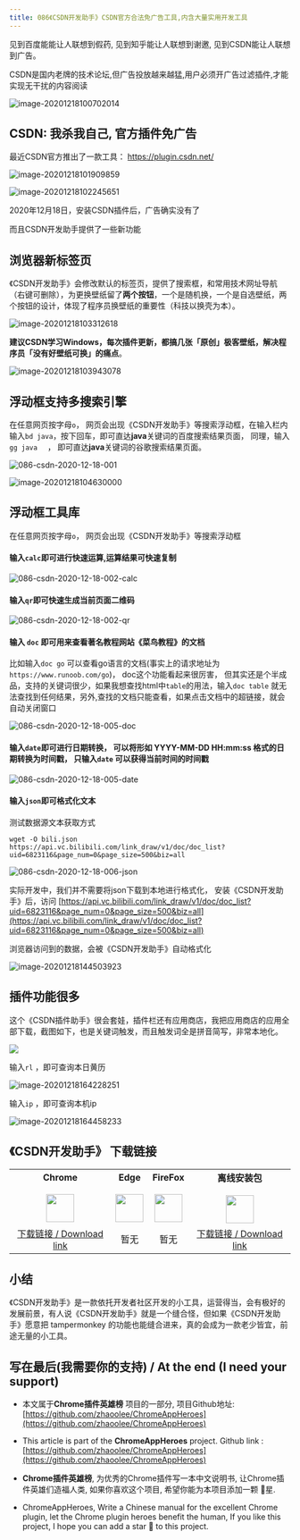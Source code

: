 ```yaml
---
title: 086《CSDN开发助手》CSDN官方合法免广告工具,内含大量实用开发工具
---
```




见到百度能能让人联想到假药, 见到知乎能让人联想到谢邀, 见到CSDN能让人联想到广告。


CSDN是国内老牌的技术论坛,但广告投放越来越猛,用户必须开广告过滤插件,才能实现无干扰的内容阅读

![image-20201218100702014](https://v2fy.com/asset/0i/ChromeAppHeroes/page/086-csdn-2020-12-18.assets/image-20201218100702014.png)





## CSDN: 我杀我自己, 官方插件免广告



最近CSDN官方推出了一款工具： https://plugin.csdn.net/

![image-20201218101909859](https://v2fy.com/asset/0i/ChromeAppHeroes/page/086-csdn-2020-12-18.assets/image-20201218101909859.png)

![image-20201218102245651](https://v2fy.com/asset/0i/ChromeAppHeroes/page/086-csdn-2020-12-18.assets/image-20201218102245651.png)



2020年12月18日，安装CSDN插件后，广告确实没有了



而且CSDN开发助手提供了一些新功能



## 浏览器新标签页



《CSDN开发助手》会修改默认的标签页，提供了搜索框，和常用技术网址导航（右键可删除），为更换壁纸留了**两个按钮**，一个是随机换，一个是自选壁纸，两个按钮的设计，体现了程序员换壁纸的重要性（科技以换壳为本）。



![image-20201218103312618](https://v2fy.com/asset/0i/ChromeAppHeroes/page/086-csdn-2020-12-18.assets/image-20201218103312618.png)



**建议CSDN学习Windows，每次插件更新，都搞几张「原创」极客壁纸，解决程序员「没有好壁纸可换」的痛点**。



![image-20201218103943078](https://v2fy.com/asset/0i/ChromeAppHeroes/page/086-csdn-2020-12-18.assets/image-20201218103943078.png)



## 浮动框支持多搜索引擎



在任意网页按字母`o`， 网页会出现《CSDN开发助手》等搜索浮动框，在输入栏内输入`bd java`，按下回车，即可直达**java**关键词的百度搜索结果页面， 同理，输入 `gg java  ` ， 即可直达**java**关键词的谷歌搜索结果页面。

![086-csdn-2020-12-18-001](https://v2fy.com/asset/0i/ChromeAppHeroes/page/086-csdn-2020-12-18.assets/086-csdn-2020-12-18-001.gif)

![image-20201218104630000](https://v2fy.com/asset/0i/ChromeAppHeroes/page/086-csdn-2020-12-18.assets/image-20201218104630000.png)





## 浮动框工具库

在任意网页按字母`o`， 网页会出现《CSDN开发助手》等搜索浮动框


#### 输入`calc`即可进行快速运算,运算结果可快速复制

![086-csdn-2020-12-18-002-calc](https://v2fy.com/asset/0i/ChromeAppHeroes/page/086-csdn-2020-12-18.assets/086-csdn-2020-12-18-002-calc.gif)





#### 输入`qr`即可快速生成当前页面二维码



![086-csdn-2020-12-18-002-qr](https://v2fy.com/asset/0i/ChromeAppHeroes/page/086-csdn-2020-12-18.assets/086-csdn-2020-12-18-002-qr.gif)





#### 输入 `doc` 即可用来查看著名教程网站《菜鸟教程》的文档



比如输入`doc go` 可以查看go语言的文档(事实上的请求地址为`https://www.runoob.com/go`)， doc这个功能看起来很厉害， 但其实还是个半成品，支持的关键词很少，如果我想查找html中`table`的用法，输入`doc table` 就无法查找到任何结果，另外,查找的文档只能查看，如果点击文档中的超链接，就会自动关闭窗口

![086-csdn-2020-12-18-005-doc](https://v2fy.com/asset/0i/ChromeAppHeroes/page/086-csdn-2020-12-18.assets/086-csdn-2020-12-18-005-doc.gif)







#### 输入`date`即可进行日期转换， 可以将形如 YYYY-MM-DD HH:mm:ss 格式的日期转换为时间戳， 只输入`date` 可以获得当前时间的时间戳



![086-csdn-2020-12-18-005-date](https://v2fy.com/asset/0i/ChromeAppHeroes/page/086-csdn-2020-12-18.assets/086-csdn-2020-12-18-005-date.gif)





#### 输入`json`即可格式化文本


测试数据源文本获取方式 
```shell
wget -O bili.json https://api.vc.bilibili.com/link_draw/v1/doc/doc_list?uid=6823116&page_num=0&page_size=500&biz=all
```



![086-csdn-2020-12-18-006-json](https://v2fy.com/asset/0i/ChromeAppHeroes/page/086-csdn-2020-12-18.assets/086-csdn-2020-12-18-006-json.gif)





实际开发中，我们并不需要将json下载到本地进行格式化， 安装《CSDN开发助手》后，访问 [https://api.vc.bilibili.com/link_draw/v1/doc/doc_list?uid=6823116&page_num=0&page_size=500&biz=all](https://api.vc.bilibili.com/link_draw/v1/doc/doc_list?uid=6823116&page_num=0&page_size=500&biz=all)

浏览器访问到的数据，会被《CSDN开发助手》自动格式化

![image-20201218144503923](https://v2fy.com/asset/0i/ChromeAppHeroes/page/086-csdn-2020-12-18.assets/image-20201218144503923.png)





## 插件功能很多

这个《CSDN插件助手》很会套娃，插件栏还有应用商店，我把应用商店的应用全部下载，截图如下，也是关键词触发，而且触发词全是拼音简写，非常本地化。

![](https://v2fy.com/asset/0i/ChromeAppHeroes/page/086-csdn-2020-12-18.assets/image-20201218145410799.png)

输入`rl` ，即可查询本日黄历

![image-20201218164228251](https://v2fy.com/asset/0i/ChromeAppHeroes/page/086-csdn-2020-12-18.assets/image-20201218164228251.png)



输入`ip` ，即可查询本机ip



![image-20201218164458233](https://v2fy.com/asset/0i/ChromeAppHeroes/page/086-csdn-2020-12-18.assets/image-20201218164458233.png)





## 《CSDN开发助手》 下载链接

<table style="table-layout: fixed;">
<tbody>
<tr>
<td><div style="text-align: center;"><div style="font-weight: bold">Chrome</div><br/><div><img  style="width:50px; height:auto;" src="https://v2fy.com/asset/0i/ChromeAppHeroes/page/001_markdown_here.assets/chromeappheroes-chrome-icon.png"/></div></div></td>
<td><div style="text-align: center;" ><div style="font-weight: bold">Edge</div><br/><div><img style="width:50px; height:auto;" src="https://v2fy.com/asset/0i/ChromeAppHeroes/page/001_markdown_here.assets/chromeappheroes-edge-icon.png"/></div></div></td>
<td><div style="text-align: center;" ><div style="font-weight: bold">FireFox</div><br/><div><img  style="width:50px; height:auto;" src="https://v2fy.com/asset/0i/ChromeAppHeroes/page/001_markdown_here.assets/chromeappheroes-firefox-icon.png"/></div></div></td>
<td><div style="text-align: center;" ><div style="font-weight: bold">离线安装包</div><br/><div><img  style="width:50px; height:auto;" src="https://v2fy.com/asset/0i/ChromeAppHeroes/page/001_markdown_here.assets/chromeappheroes-github-download.png"/></div></div></td>
</tr>
<tr>
<td>
<div style="text-align: center;">
<a  href="https://chrome.google.com/webstore/detail/csdn%E5%BC%80%E5%8F%91%E5%8A%A9%E6%89%8B/kfkdboecolemdjodhmhmcibjocfopejo">下载链接 / Download link</a>
</div>
</td>
<td>
<div style="text-align: center;">暂无</div>
</td>
<td>
<div style="text-align: center;">暂无</div>
</td>
<td>
<div style="text-align: center;"><a  href="https://cdn.jsdelivr.net/gh/zhaoolee/ChromeAppHeroes/backup/086-csdn.zip">下载链接 / Download link</a></div>
</td>
</tr>
</tbody>
</table>



## 小结

《CSDN开发助手》是一款依托开发者社区开发的小工具，运营得当，会有极好的发展前景，有人说《CSDN开发助手》就是一个缝合怪，但如果《CSDN开发助手》愿意把 tampermonkey 的功能也能缝合进来，真的会成为一款老少皆宜，前途无量的小工具。



## 写在最后(我需要你的支持) / At the end (I need your support)

- 本文属于**Chrome插件英雄榜** 项目的一部分, 项目Github地址: [https://github.com/zhaoolee/ChromeAppHeroes](https://github.com/zhaoolee/ChromeAppHeroes)


- This article is part of the **ChromeAppHeroes** project. Github link : [https://github.com/zhaoolee/ChromeAppHeroes](https://github.com/zhaoolee/ChromeAppHeroes) 

- **Chrome插件英雄榜**, 为优秀的Chrome插件写一本中文说明书, 让Chrome插件英雄们造福人类, 如果你喜欢这个项目, 希望你能为本项目添加一颗 🌟星.

- ChromeAppHeroes, Write a Chinese manual for the excellent Chrome plugin, let the Chrome plugin heroes benefit the human, If you like this project, I hope you can add a star 🌟 to this project.

